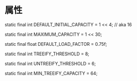 # 属性 
static final int DEFAULT_INITIAL_CAPACITY = 1 << 4; // aka 16  

static final int MAXIMUM_CAPACITY = 1 << 30;

static final float DEFAULT_LOAD_FACTOR = 0.75f;

static final int TREEIFY_THRESHOLD = 8;

static final int UNTREEIFY_THRESHOLD = 6;
 
static final int MIN_TREEIFY_CAPACITY = 64;